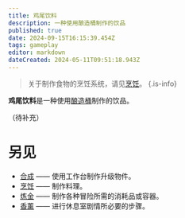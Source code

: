 ```yaml
---
title: 鸡尾饮料
description: 一种使用酿造桶制作的饮品
published: true
date: 2024-09-15T16:15:39.454Z
tags: gameplay
editor: markdown
dateCreated: 2024-05-11T09:51:18.943Z
---
```


> 关于制作食物的烹饪系统，请见[烹饪](/zh/cooking)。
{.is-info}

**鸡尾饮料**是一种使用[酿造桶](/zh/items/keg)制作的饮品。

（待补充）

# 另见

- [合成](/zh/crafting) —— 使用工作台制作升级物件。
- [烹饪](/zh/cooking) —— 制作料理。
- [炼金](/zh/alchemy) —— 制作各种冒险所需的消耗品或容器。
- [香薰](/zh/aloma) —— 进行休息室剧情所必要的步骤。